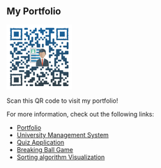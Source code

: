 ## My Portfolio

<img src="docs/qr-code.png" alt="QR Code" width="150" />

Scan this QR code to visit my portfolio!

For more information, check out the following links:

- [Portfolio](https://kvr-10.github.io)
- [University Management System](https://kvr-10.github.io/University-Management-System/)
- [Quiz Application](https://kvr-10.github.io/Quiz-Application/)
- [Breaking Ball Game](https://kvr-10.github.io/Breaking-Ball-Game/)
- [Sorting algorithm Visualization](https://kvr-10.github.io/Sorting-Algorithms/)
